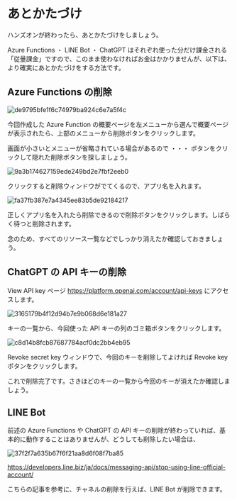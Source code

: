 # あとかたづけ

ハンズオンが終わったら、あとかたづけをしましょう。

Azure Functions ・ LINE Bot ・ ChatGPT はそれぞれ使った分だけ課金される「従量課金」ですので、このまま使わなければお金はかかりませんが、以下は、より確実にあとかたづけをする方法です。

## Azure Functions の削除

![de9795bfe1f6c74979ba924c6e7a5f4c](https://i.gyazo.com/de9795bfe1f6c74979ba924c6e7a5f4c.png)

今回作成した Azure Function の概要ページを左メニューから選んで概要ページが表示されたら、上部のメニューから削除ボタンをクリックします。

画面が小さいとメニューが省略されている場合があるので ・・・ ボタンをクリックして隠れた削除ボタンを探しましょう。

![9a3b174627159ede249bd2e7fbf2eeb0](https://i.gyazo.com/9a3b174627159ede249bd2e7fbf2eeb0.png)

クリックすると削除ウィンドウがでてくるので、アプリ名を入れます。

![fa37fb387e7a4345ee83b5de92184217](https://i.gyazo.com/fa37fb387e7a4345ee83b5de92184217.png)

正しくアプリ名を入れたら削除できるので削除ボタンをクリックします。しばらく待つと削除されます。

念のため、すべてのリソース一覧などでしっかり消えたか確認しておきましょう。

## ChatGPT の API キーの削除

View API key ページ https://platform.openai.com/account/api-keys にアクセスします。

![3165179b4f12d94b7e9b068d6e181a27](https://i.gyazo.com/3165179b4f12d94b7e9b068d6e181a27.png)

キーの一覧から、今回使った API キーの列のゴミ箱ボタンをクリックします。

![c8d14b8fcb87687784acf0dc2bb4eb95](https://i.gyazo.com/c8d14b8fcb87687784acf0dc2bb4eb95.png)

Revoke secret key ウィンドウで、今回のキーを削除してよければ Revoke key ボタンをクリックします。

これで削除完了です。さきほどのキーの一覧から今回のキーが消えたか確認しましょう。

## LINE Bot

前述の Azure Functions や ChatGPT の API キーの削除が終わっていれば、基本的に動作することはありませんが、どうしても削除したい場合は、

![37f2f7a635b67f6f21aa8d6f08f7ba85](https://i.gyazo.com/37f2f7a635b67f6f21aa8d6f08f7ba85.png)

https://developers.line.biz/ja/docs/messaging-api/stop-using-line-official-account/

こちらの記事を参考に、チャネルの削除を行えば、LINE Bot が削除できます。